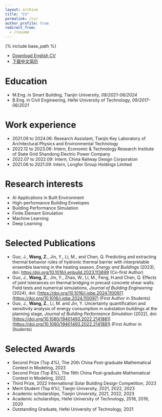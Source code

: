 ```yaml
---
layout: archive
title: "CV"
permalink: /cv/
author_profile: true
redirect_from:
  - /resume
---
```


{% include base_path %}

* [Download English CV](http://Zachary-wzp.github.io/files/CV_e.pdf)
* [下载中文简历](http://Zachary-wzp.github.io/files/CV_c.pdf)

Education
======
* M.Eng. in Smart Building, Tianjin University, *09/2021-06/2024*
* B.Eng. in Civil Engineering, Hefei University of Technology, *09/2017-06/2021*

Work experience
======
* 2021.09 to 2024.06: Research Assistant, Tianjin Key Laboratory of Architectural Physics and Environmental Technology
* 2022.12 to 2023.06: Intern, Economic & Technology Research Institute of State Grid Shandong Electric Power Company
* 2022.07 to 2022.09: Intern, China Railway Design Corporation
* 2021.06 to 2021.09: Intern, Longfor Group Holdings Limited
  
Research interests
======
* AI Applications in Built Environment
* High-performance Building Envelopes
* Building Performance Simulation
* Finite Element Simulation
* Machine Learning
* Deep Learning

Selected Publications
======
* Guo, J., **Wang, Z.**, Jin, Y., Li, M., and Chen, Q. Predicting and extracting thermal behavior rules of hydronic thermal barrier with interpretable ensemble learning in the heating season, *Energy and Buildings* (2023), doi: [https:/doi.org/10.1016/j.enbuild.2023.113699](https:/doi.org/10.1016/j.enbuild.2023.113699) (Co-first Author)
* Guo, J., **Wang, Z.**, Jin, Y., Zhao, W., Li, M., Feng, H.and Chen, Q. Effects of joint tolerances on thermal bridging in precast concrete shear walls: Field tests and numerical simulations, *Journal of Building Engineering* (2024), doi: [https://doi.org/10.1016/j.jobe.2024.110097](https://doi.org/10.1016/j.jobe.2024.110097) (First Author in Students)
* Guo, J., **Wang, Z.**, Li, M. and Jin, Y. Uncertainty quantification and sensitivity analysis of energy consumption in substation buildings at the planning stage, *Journal of Building Performance Simulation* (2022), doi: [https://doi.org/10.1080/19401493.2022.2141881](https://doi.org/10.1080/19401493.2022.2141881) (First Author in Students)
  
Selected Awards
======
* Second Prize (Top 4%), The 20th China Post-graduate Mathematical Contest in Modeling, 2023
* Second Prize (Top 8%), The 19th China Post-graduate Mathematical Contest in Modeling, 2022
* Third Prize, 2022 International Solar Building Design Competition, 2023
* Merit Student (Top 6%), Tianjin University, 2021, 2022, 2023
* Academic scholarships, Tianjin University, 2021, 2022, 2023
* Academic scholarships, Hefei University of Technology, 2018, 2019, 2020
* Outstanding Graduate, Hefei University of Technology, 2021
